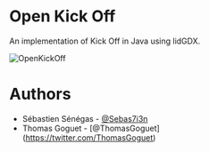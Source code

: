 # Open Kick Off
An implementation of Kick Off in Java using lidGDX.

![OpenKickOff](http://i.imgur.com/V5vn304.gif)

# Authors
- Sébastien Sénégas - [@Sebas7i3n](https://twitter.com/Sebas7i3n)
- Thomas Goguet - [@ThomasGoguet] (https://twitter.com/ThomasGoguet)
